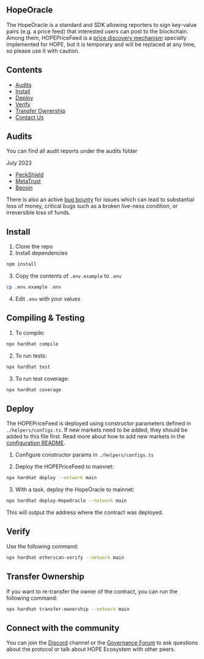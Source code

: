 ## HopeOracle

The HopeOracle is a standard and SDK allowing reporters to sign key-value pairs (e.g. a price feed) that interested users can post to the blockchain. Among them, HOPEPriceFeed is a [price discovery mechanism](https://docs.hope.money/hope-token/hope-pricing-mechanism) specially implemented for HOPE, but it is temporary and will be replaced at any time, so please use it with caution.

## Contents

- [Audits](#audits)
- [Install](#install)
- [Deploy](#deploy)
- [Verify](#verify)
- [Transfer Ownership](#transfer-ownership)
- [Contact Us](#connect-with-the-community)

## Audits

You can find all audit reports under the audits folder

July 2023

- [PeckShield](./audits/30-07-2023_PeckShield_HopeLendV1.pdf)
- [MetaTrust](./audits/29-07-2023_MetaTrust_Hope-oracle.pdf)
- [Beosin](./audits/19-07-2023_Beosin_Hope-oracle.pdf)

There is also an active [bug bounty](https://static.hope.money/bug-bounty.html) for issues which can lead to substantial loss of money, critical bugs such as a broken live-ness condition, or irreversible loss of funds.

## Install

1. Clone the repo
2. Install dependencies

```sh
npm install
```

3. Copy the contents of `.env.example` to `.env`

```sh
cp .env.example .env
```

4. Edit `.env` with your values

## Compiling & Testing

1. To compile:

```sh
npx hardhat compile
```

2. To run tests:

```sh
npx hardhat test
```

3. To run test coverage:

```sh
npx hardhat coverage
```

## Deploy

The HOPEPriceFeed is deployed using constructor parameters defined in `./helpers/configs.ts`. If new markets need to be added, they should be added to this file first. Read more about how to add new markets in the [configuration README](./helpers/).

1. Configure constructor params in `./helpers/configs.ts`

2. Deploy the HOPEPriceFeed to mainnet:

```sh
npx hardhat deploy --network main
```

3. With a task, deploy the HopeOracle to mainnet:

```sh
npx hardhat deploy-HopeOracle --network main
```

This will output the address where the contract was deployed.

## Verify

Use the following command:

```sh
npx hardhat etherscan-verify --network main
```

## Transfer Ownership

If you want to re-transfer the owner of the contract, you can run the following command:

```sh
npx hardhat transfer-ownership --network main
```

## Connect with the community

You can join the [Discord](https://discord.com/invite/hopemoneyofficial) channel or the [Governance Forum](https://docs.hope.money/lightdao-governance/governance-guide) to ask questions about the protocol or talk about HOPE Ecosystem with other peers.

